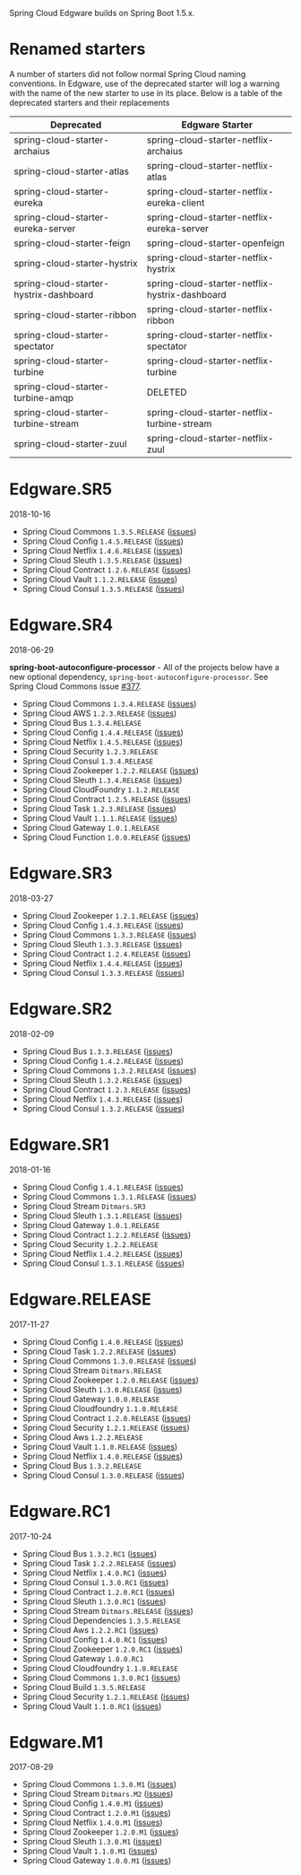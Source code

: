 Spring Cloud Edgware builds on Spring Boot 1.5.x.
# Renamed starters

A number of starters did not follow normal Spring Cloud naming conventions. In Edgware, use of the deprecated starter will log a warning with the name of the new starter to use in its place. Below is a table of the deprecated starters and their replacements

|  Deprecated | Edgware Starter | 
| ------------- | ------------- | 
| spring-cloud-starter-archaius | spring-cloud-starter-netflix-archaius | 
| spring-cloud-starter-atlas | spring-cloud-starter-netflix-atlas | 
| spring-cloud-starter-eureka | spring-cloud-starter-netflix-eureka-client | 
| spring-cloud-starter-eureka-server | spring-cloud-starter-netflix-eureka-server | 
| spring-cloud-starter-feign | spring-cloud-starter-openfeign | 
| spring-cloud-starter-hystrix | spring-cloud-starter-netflix-hystrix | 
| spring-cloud-starter-hystrix-dashboard | spring-cloud-starter-netflix-hystrix-dashboard | 
| spring-cloud-starter-ribbon | spring-cloud-starter-netflix-ribbon | 
| spring-cloud-starter-spectator | spring-cloud-starter-netflix-spectator | 
| spring-cloud-starter-turbine | spring-cloud-starter-netflix-turbine | 
| spring-cloud-starter-turbine-amqp  | DELETED | 
| spring-cloud-starter-turbine-stream | spring-cloud-starter-netflix-turbine-stream | 
| spring-cloud-starter-zuul | spring-cloud-starter-netflix-zuul | 

# Edgware.SR5
2018-10-16

 - Spring Cloud Commons `1.3.5.RELEASE` ([issues](https://github.com/spring-cloud/spring-cloud-commons/issues?q=is%3Aclosed+milestone%3A1.3.5.RELEASE))
 - Spring Cloud Config `1.4.5.RELEASE` ([issues](https://github.com/spring-cloud/spring-cloud-config/issues?q=is%3Aclosed+milestone%3A1.4.5.RELEASE))
 - Spring Cloud Netflix `1.4.6.RELEASE` ([issues](https://github.com/spring-cloud/spring-cloud-netflix/issues?q=is%3Aclosed+milestone%3A1.4.6.RELEASE))
 - Spring Cloud Sleuth `1.3.5.RELEASE` ([issues](https://github.com/spring-cloud/spring-cloud-sleuth/issues?q=is%3Aclosed+milestone%3A1.3.5.RELEASE))
 - Spring Cloud Contract `1.2.6.RELEASE` ([issues](https://github.com/spring-cloud/spring-cloud-contract/issues?q=is%3Aclosed+milestone%3A1.2.6.RELEASE))
 - Spring Cloud Vault `1.1.2.RELEASE` ([issues](https://github.com/spring-cloud/spring-cloud-vault/issues?q=is%3Aclosed+milestone%3A1.1.2))
 - Spring Cloud Consul `1.3.5.RELEASE` ([issues](https://github.com/spring-cloud/spring-cloud-consul/issues?q=is%3Aclosed+milestone%3A1.3.5.RELEASE))

# Edgware.SR4
2018-06-29

**spring-boot-autoconfigure-processor** - All of the projects below have a new optional dependency, `spring-boot-autoconfigure-processor`. See Spring Cloud Commons issue [#377](https://github.com/spring-cloud/spring-cloud-commons/issues/377).

 - Spring Cloud Commons `1.3.4.RELEASE` ([issues](https://github.com/spring-cloud/spring-cloud-commons/issues?q=is%3Aclosed+milestone%3A1.3.4.RELEASE))
 - Spring Cloud AWS `1.2.3.RELEASE` ([issues](https://github.com/spring-cloud/spring-cloud-aws/milestone/23?closed=1))
 - Spring Cloud Bus `1.3.4.RELEASE`
 - Spring Cloud Config `1.4.4.RELEASE` ([issues](https://github.com/spring-cloud/spring-cloud-config/issues?q=is%3Aclosed+milestone%3A1.4.4.RELEASE))
 - Spring Cloud Netflix `1.4.5.RELEASE` ([issues](https://github.com/spring-cloud/spring-cloud-netflix/issues?q=is%3Aclosed+milestone%3A1.4.5.RELEASE))
 - Spring Cloud Security `1.2.3.RELEASE`
 - Spring Cloud Consul `1.3.4.RELEASE`
 - Spring Cloud Zookeeper `1.2.2.RELEASE` ([issues](https://github.com/spring-cloud/spring-cloud-zookeeper/issues?q=is%3Aclosed+milestone%3A1.2.2.RELEASE))
 - Spring Cloud Sleuth `1.3.4.RELEASE` ([issues](https://github.com/spring-cloud/spring-cloud-sleuth/issues?q=is%3Aclosed+milestone%3A1.3.4.RELEASE))
 - Spring Cloud CloudFoundry `1.1.2.RELEASE`
 - Spring Cloud Contract `1.2.5.RELEASE` ([issues](https://github.com/spring-cloud/spring-cloud-contract/issues?q=is%3Aclosed+milestone%3A1.2.5.RELEASE))
 - Spring Cloud Task `1.2.3.RELEASE` ([issues](https://github.com/spring-cloud/spring-cloud-task/issues?q=is%3Aclosed+milestone%3A1.2.3.RELEASE))
 - Spring Cloud Vault `1.1.1.RELEASE` ([issues](https://github.com/spring-cloud/spring-cloud-vault/issues?q=is%3Aclosed+milestone%3A1.1.1))
 - Spring Cloud Gateway `1.0.1.RELEASE`
 - Spring Cloud Function `1.0.0.RELEASE` ([issues](https://github.com/spring-cloud/spring-cloud-function/milestone/7?closed=1))


# Edgware.SR3

2018-03-27

 - Spring Cloud Zookeeper `1.2.1.RELEASE` ([issues](https://github.com/spring-cloud/spring-cloud-zookeeper/issues?q=is%3Aclosed+milestone%3A1.2.1.RELEASE))
 - Spring Cloud Config `1.4.3.RELEASE` ([issues](https://github.com/spring-cloud/spring-cloud-config/milestone/45?closed=1))
 - Spring Cloud Commons `1.3.3.RELEASE` ([issues](https://github.com/spring-cloud/spring-cloud-commons/milestone/45?closed=1)) 
 - Spring Cloud Sleuth `1.3.3.RELEASE` ([issues](https://github.com/spring-cloud/spring-cloud-sleuth/issues?q=is%3Aclosed+milestone%3A1.3.3.RELEASE))
 - Spring Cloud Contract `1.2.4.RELEASE` ([issues](https://github.com/spring-cloud/spring-cloud-contract/issues?q=is%3Aclosed+milestone%3A1.2.4.RELEASE))
 - Spring Cloud Netflix `1.4.4.RELEASE` ([issues](https://github.com/spring-cloud/spring-cloud-netflix/issues?q=is%3Aclosed+milestone%3A1.4.4.RELEASE))
 - Spring Cloud Consul `1.3.3.RELEASE` ([issues](https://github.com/spring-cloud/spring-cloud-consul/issues?q=is%3Aclosed+milestone%3A1.3.3.RELEASE))

# Edgware.SR2

2018-02-09
 - Spring Cloud Bus `1.3.3.RELEASE` ([issues](https://github.com/spring-cloud/spring-cloud-bus/milestone/26?closed=1))
 - Spring Cloud Config `1.4.2.RELEASE` ([issues](https://github.com/spring-cloud/spring-cloud-config/milestone/43?closed=1))
 - Spring Cloud Commons `1.3.2.RELEASE` ([issues](https://github.com/spring-cloud/spring-cloud-commons/milestone/41?closed=1)) 
 - Spring Cloud Sleuth `1.3.2.RELEASE` ([issues](https://github.com/spring-cloud/spring-cloud-sleuth/milestone/41?closed=1))
 - Spring Cloud Contract `1.2.3.RELEASE` ([issues](https://github.com/spring-cloud/spring-cloud-contract/milestone/29?closed=1))
 - Spring Cloud Netflix `1.4.3.RELEASE` ([issues](https://github.com/spring-cloud/spring-cloud-netflix/milestone/57?closed=1))
 - Spring Cloud Consul `1.3.2.RELEASE` ([issues](https://github.com/spring-cloud/spring-cloud-consul/milestone/27?closed=1))

# Edgware.SR1

2018-01-16

 - Spring Cloud Config `1.4.1.RELEASE` ([issues](https://github.com/spring-cloud/spring-cloud-config/milestone/40?closed=1))
 - Spring Cloud Commons `1.3.1.RELEASE` ([issues](https://github.com/spring-cloud/spring-cloud-commons/milestone/39?closed=1))
 - Spring Cloud Stream `Ditmars.SR3` 
 - Spring Cloud Sleuth `1.3.1.RELEASE` ([issues](https://github.com/spring-cloud/spring-cloud-sleuth/milestone/40?closed=1))
 - Spring Cloud Gateway `1.0.1.RELEASE` 
 - Spring Cloud Contract `1.2.2.RELEASE` ([issues](https://github.com/spring-cloud/spring-cloud-contract/milestone/27?closed=1))
 - Spring Cloud Security `1.2.2.RELEASE` 
 - Spring Cloud Netflix `1.4.2.RELEASE` ([issues](https://github.com/spring-cloud/spring-cloud-netflix/milestone/54?closed=1))
 - Spring Cloud Consul `1.3.1.RELEASE` ([issues](https://github.com/spring-cloud/spring-cloud-consul/milestone/26?closed=1))

# Edgware.RELEASE

2017-11-27

 - Spring Cloud Config `1.4.0.RELEASE` ([issues](https://github.com/spring-cloud/spring-cloud-config/milestone/39?closed=1))
 - Spring Cloud Task `1.2.2.RELEASE` ([issues](https://github.com/spring-cloud/spring-cloud-task/milestone/19?closed=1))
 - Spring Cloud Commons `1.3.0.RELEASE` ([issues](https://github.com/spring-cloud/spring-cloud-commons/milestone/36?closed=1))
 - Spring Cloud Stream `Ditmars.RELEASE` 
 - Spring Cloud Zookeeper `1.2.0.RELEASE` ([issues](https://github.com/spring-cloud/spring-cloud-zookeeper/milestone/17?closed=1))
 - Spring Cloud Sleuth `1.3.0.RELEASE` ([issues](https://github.com/spring-cloud/spring-cloud-sleuth/milestone/36?closed=1))
 - Spring Cloud Gateway `1.0.0.RELEASE` 
 - Spring Cloud Cloudfoundry `1.1.0.RELEASE` 
 - Spring Cloud Contract `1.2.0.RELEASE` ([issues](https://github.com/spring-cloud/spring-cloud-contract/milestone/24?closed=1))
 - Spring Cloud Security `1.2.1.RELEASE` ([issues](https://github.com/spring-cloud/spring-cloud-security/milestone/16?closed=1))
 - Spring Cloud Aws `1.2.2.RELEASE` 
 - Spring Cloud Vault `1.1.0.RELEASE` ([issues](https://github.com/spring-cloud/spring-cloud-vault/milestone/13?closed=1))
 - Spring Cloud Netflix `1.4.0.RELEASE` ([issues](https://github.com/spring-cloud/spring-cloud-netflix/milestone/52?closed=1))
 - Spring Cloud Bus `1.3.2.RELEASE` 
 - Spring Cloud Consul `1.3.0.RELEASE` ([issues](https://github.com/spring-cloud/spring-cloud-consul/milestone/22?closed=1))

# Edgware.RC1

2017-10-24
 - Spring Cloud Bus `1.3.2.RC1` ([issues](https://github.com/spring-cloud/spring-cloud-bus/milestone/22?closed=1))
 - Spring Cloud Task `1.2.2.RELEASE` ([issues](https://github.com/spring-cloud/spring-cloud-task/milestone/19?closed=1))
 - Spring Cloud Netflix `1.4.0.RC1` ([issues](https://github.com/spring-cloud/spring-cloud-netflix/milestone/48?closed=1))
 - Spring Cloud Consul `1.3.0.RC1` ([issues](https://github.com/spring-cloud/spring-cloud-consul/milestone/19?closed=1))
 - Spring Cloud Contract `1.2.0.RC1` ([issues](https://github.com/spring-cloud/spring-cloud-contract/milestone/20?closed=1))
 - Spring Cloud Sleuth `1.3.0.RC1` ([issues](https://github.com/spring-cloud/spring-cloud-sleuth/milestone/33?closed=1))
 - Spring Cloud Stream `Ditmars.RELEASE` ([issues](https://github.com/spring-cloud/spring-cloud-stream-starters/releases/tag/vDitmars.RELEASE))
 - Spring Cloud Dependencies `1.3.5.RELEASE`
 - Spring Cloud Aws `1.2.2.RC1` ([issues](https://github.com/spring-cloud/spring-cloud-aws/milestone/18?closed=1))
 - Spring Cloud Config `1.4.0.RC1` ([issues](https://github.com/spring-cloud/spring-cloud-config/milestone/37?closed=1))
 - Spring Cloud Zookeeper `1.2.0.RC1` ([issues](https://github.com/spring-cloud/spring-cloud-zookeeper/milestone/15?closed=1))
 - Spring Cloud Gateway `1.0.0.RC1`
 - Spring Cloud Cloudfoundry `1.1.0.RELEASE`
 - Spring Cloud Commons `1.3.0.RC1` ([issues](https://github.com/spring-cloud/spring-cloud-commons/milestone/32?closed=1))
 - Spring Cloud Build `1.3.5.RELEASE`
 - Spring Cloud Security `1.2.1.RELEASE` ([issues](https://github.com/spring-cloud/spring-cloud-security/milestone/16?closed=1))
 - Spring Cloud Vault `1.1.0.RC1` ([issues](https://github.com/spring-cloud/spring-cloud-vault/milestone/10?closed=1))


# Edgware.M1

2017-08-29

- Spring Cloud Commons   `1.3.0.M1` ([issues](https://github.com/spring-cloud/spring-cloud-commons/milestone/29?closed=1))
- Spring Cloud Stream    `Ditmars.M2` ([issues](https://github.com/spring-cloud/spring-cloud-stream-starters/releases/tag/vDitmars.M2))
- Spring Cloud Config    `1.4.0.M1` ([issues](https://github.com/spring-cloud/spring-cloud-config/milestone/36?closed=1))
- Spring Cloud Contract  `1.2.0.M1` ([issues](https://github.com/spring-cloud/spring-cloud-contract/milestone/13?closed=1))
- Spring Cloud Netflix   `1.4.0.M1` ([issues](https://github.com/spring-cloud/spring-cloud-netflix/milestone/45?closed=1))
- Spring Cloud Zookeeper `1.2.0.M1` ([issues](https://github.com/spring-cloud/spring-cloud-zookeeper/milestone/14?closed=1))
- Spring Cloud Sleuth    `1.3.0.M1` ([issues](https://github.com/spring-cloud/spring-cloud-sleuth/milestone/29?closed=1))
- Spring Cloud Vault     `1.1.0.M1` ([issues](https://github.com/spring-cloud/spring-cloud-vault/milestone/5?closed=1))
- Spring Cloud Gateway   `1.0.0.M1` ([issues](https://github.com/spring-cloud/spring-cloud-gateway/milestone/2?closed=1))


